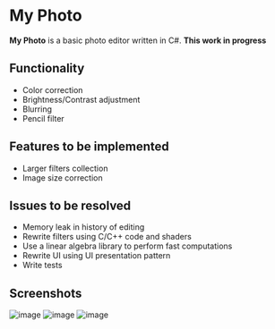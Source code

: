 # My Photo
**My Photo** is a basic photo editor written in C#. 
**This work in progress**
## Functionality
* Color correction
* Brightness/Contrast adjustment
* Blurring
* Pencil filter
## Features to be implemented
* Larger filters collection
* Image size correction
## Issues to be resolved
* Memory leak in history of editing
* Rewrite filters using C/C++ code and shaders
* Use a linear algebra library to perform fast computations
* Rewrite UI using UI presentation pattern
* Write tests
## Screenshots
![image](https://github.com/PolinaPolupan/MyPhoto/assets/143635446/9c73d1a9-0956-4351-b2e6-4400f5738f5b)
![image](https://github.com/PolinaPolupan/MyPhoto/assets/143635446/a9fd1ae5-37aa-4281-baaa-4d478d2e1cfa)
![image](https://github.com/PolinaPolupan/MyPhoto/assets/143635446/c8613655-7fb1-4adb-a685-54d25f30435e)
